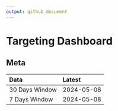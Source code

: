 ```yaml
---
output: github_document
---
```


# Targeting Dashboard



## Meta


|Data           |Latest     |
|:--------------|:----------|
|30 Days Window |2024-05-08 |
|7 Days Window  |2024-05-08 |

